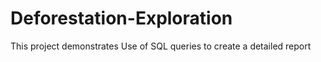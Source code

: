 # Deforestation-Exploration
This project demonstrates Use of SQL queries to create a detailed report
